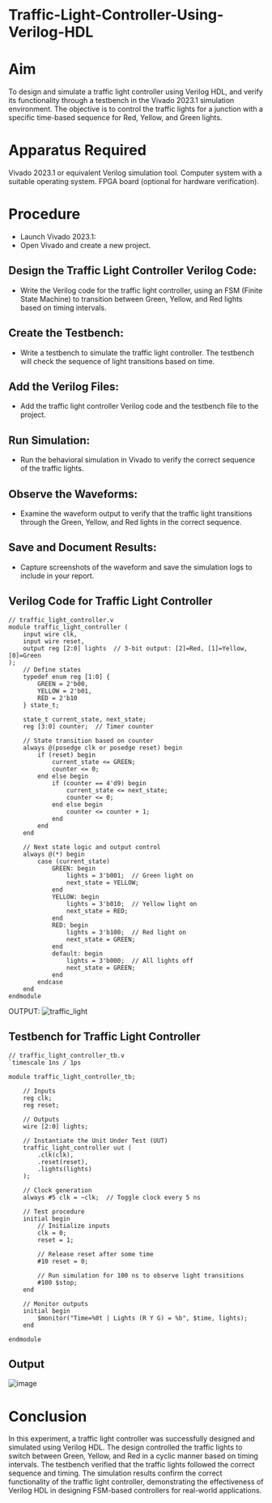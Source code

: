 # Traffic-Light-Controller-Using-Verilog-HDL
# Aim
To design and simulate a traffic light controller using Verilog HDL, and verify its functionality through a testbench in the Vivado 2023.1 simulation environment. The objective is to control the traffic lights for a junction with a specific time-based sequence for Red, Yellow, and Green lights.

# Apparatus Required
Vivado 2023.1 or equivalent Verilog simulation tool.
Computer system with a suitable operating system.
FPGA board (optional for hardware verification).

# Procedure
- Launch Vivado 2023.1:
- Open Vivado and create a new project.
  
## Design the Traffic Light Controller Verilog Code:
- Write the Verilog code for the traffic light controller, using an FSM (Finite State Machine) to transition between Green, Yellow, and Red lights based on timing intervals.

## Create the Testbench:
- Write a testbench to simulate the traffic light controller. The testbench will check the sequence of light transitions based on time.

## Add the Verilog Files:
- Add the traffic light controller Verilog code and the testbench file to the project.

## Run Simulation:
- Run the behavioral simulation in Vivado to verify the correct sequence of the traffic lights.

## Observe the Waveforms:
- Examine the waveform output to verify that the traffic light transitions through the Green, Yellow, and Red lights in the correct sequence.

## Save and Document Results:
- Capture screenshots of the waveform and save the simulation logs to include in your report.

## Verilog Code for Traffic Light Controller
```
// traffic_light_controller.v
module traffic_light_controller (
    input wire clk,
    input wire reset,
    output reg [2:0] lights  // 3-bit output: [2]=Red, [1]=Yellow, [0]=Green
);
    // Define states
    typedef enum reg [1:0] {
        GREEN = 2'b00,
        YELLOW = 2'b01,
        RED = 2'b10
    } state_t;

    state_t current_state, next_state;
    reg [3:0] counter;  // Timer counter

    // State transition based on counter
    always @(posedge clk or posedge reset) begin
        if (reset) begin
            current_state <= GREEN;
            counter <= 0;
        end else begin
            if (counter == 4'd9) begin
                current_state <= next_state;
                counter <= 0;
            end else begin
                counter <= counter + 1;
            end
        end
    end

    // Next state logic and output control
    always @(*) begin
        case (current_state)
            GREEN: begin
                lights = 3'b001;  // Green light on
                next_state = YELLOW;
            end
            YELLOW: begin
                lights = 3'b010;  // Yellow light on
                next_state = RED;
            end
            RED: begin
                lights = 3'b100;  // Red light on
                next_state = GREEN;
            end
            default: begin
                lights = 3'b000;  // All lights off
                next_state = GREEN;
            end
        endcase
    end
endmodule
```
OUTPUT:
![traffic_light](https://github.com/user-attachments/assets/73004787-7325-48c8-bc37-db0ffcce2207)


## Testbench for Traffic Light Controller
```
// traffic_light_controller_tb.v
`timescale 1ns / 1ps

module traffic_light_controller_tb;

    // Inputs
    reg clk;
    reg reset;

    // Outputs
    wire [2:0] lights;

    // Instantiate the Unit Under Test (UUT)
    traffic_light_controller uut (
        .clk(clk),
        .reset(reset),
        .lights(lights)
    );

    // Clock generation
    always #5 clk = ~clk;  // Toggle clock every 5 ns

    // Test procedure
    initial begin
        // Initialize inputs
        clk = 0;
        reset = 1;

        // Release reset after some time
        #10 reset = 0;

        // Run simulation for 100 ns to observe light transitions
        #100 $stop;
    end

    // Monitor outputs
    initial begin
        $monitor("Time=%0t | Lights (R Y G) = %b", $time, lights);
    end

endmodule
```
## Output
![image](https://github.com/user-attachments/assets/4eb9b8e9-cec3-40dc-a15d-4ba709f14030)


# Conclusion
In this experiment, a traffic light controller was successfully designed and simulated using Verilog HDL. The design controlled the traffic lights to switch between Green, Yellow, and Red in a cyclic manner based on timing intervals. The testbench verified that the traffic lights followed the correct sequence and timing. The simulation results confirm the correct functionality of the traffic light controller, demonstrating the effectiveness of Verilog HDL in designing FSM-based controllers for real-world applications.
